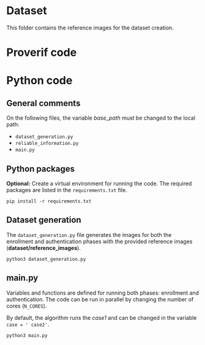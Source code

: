 # Dataset 
This folder contains the reference images for the dataset creation.



# Proverif code



# Python code
## General comments

On the following files, the variable _base_path_ must be changed to the local path:

* `dataset_generation.py`
* `reliable_information.py`
* `main.py`

## Python packages

**Optional:** Create a virtual environment for running the code. The required packages are listed in the `requirements.txt` file.

```shell
pip install -r requirements.txt
```

## Dataset generation

The `dataset_generation.py` file generates the images for both the enrollment and authentication phases with the provided
reference images (__dataset/reference_images__).
```shell
python3 dataset_generation.py
```

## main.py

Variables and functions are defined for running both phases: enrollment and authentication. The code can be run in parallel by changing the number of cores (`N_CORES`).

By default, the algorithm runs the _case1_ and can be changed in the variable `case = ' case2'`.

```shell
python3 main.py
```
